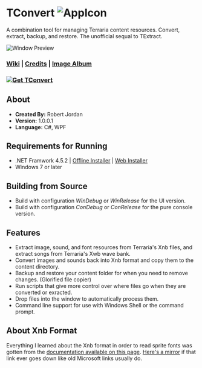 # TConvert ![AppIcon](http://i.imgur.com/5WPwZ3W.png)
A combination tool for managing Terraria content resources. Convert, extract, backup, and restore. The unofficial sequal to TExtract.

![Window Preview](http://i.imgur.com/oTuVrGQ.png)

### [Wiki](https://github.com/trigger-death/TConvert/wiki) | [Credits](https://github.com/trigger-death/TConvert/wiki/Credits) | [Image Album](http://imgur.com/a/QaoPd)

### [![Get TConvert](http://i.imgur.com/ImqTuVv.png)](https://github.com/trigger-death/TConvert/releases/tag/1.0.0.1)

## About

* **Created By:** Robert Jordan
* **Version:** 1.0.0.1
* **Language:** C#, WPF

## Requirements for Running
* .NET Framwork 4.5.2 | [Offline Installer](https://www.microsoft.com/en-us/download/details.aspx?id=42642) | [Web Installer](https://www.microsoft.com/en-us/download/details.aspx?id=42643)
* Windows 7 or later

## Building from Source
* Build with configuration *WinDebug* or *WinRelease* for the UI version.
* Build with configuration *ConDebug* or *ConRelease* for the pure console version.

## Features
* Extract image, sound, and font resources from Terraria's Xnb files, and extract songs from Terraria's Xwb wave bank.
* Convert images and sounds back into Xnb format and copy them to the content directory.
* Backup and restore your content folder for when you need to remove changes. (Glorified file copier)
* Run scripts that give more control over where files go when they are converted or exracted.
* Drop files into the window to automatically process them.
* Command line support for use with Windows Shell or the command prompt.

## About Xnb Format

Everything I learned about the Xnb format in order to read sprite fonts was gotten from the [documentation available on this page](http://xbox.create.msdn.com/en-us/sample/xnb_format). [Here's a mirror](http://www.mediafire.com/file/pf5dqw5dmup1msa/XNA_XNB_Format.zip) if that link ever goes down like old Microsoft links usually do.

